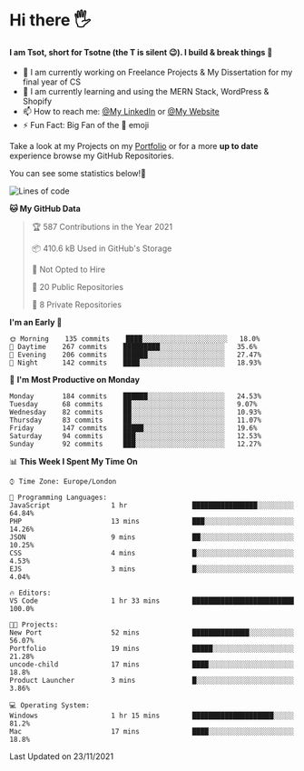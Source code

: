 # Hi there :raised_hand_with_fingers_splayed:
#### I am Tsot, short for Tsotne (the T is silent :wink:). I build & break things :space_invader:
- :telescope: I am currently working on Freelance Projects & My Dissertation for my final year of CS
- :seedling: I am currently learning and using the MERN Stack, WordPress & Shopify
- :mailbox: How to reach me: [@My LinkedIn](https://www.linkedin.com/in/tsotne-gvadzabia/) or [@My Website](https://tsotnegvadzabia.me/contact)
- :zap: Fun Fact: Big Fan of the :space_invader: emoji

Take a look at my Projects on my [Portfolio](https://tsotne.co.uk/) or for a more **up to date** experience browse my GitHub Repositories.

You can see some statistics below!:space_invader:
<!--START_SECTION:waka-->
![Lines of code](https://img.shields.io/badge/From%20Hello%20World%20I%27ve%20Written-3.5%20million%20lines%20of%20code-blue)

**🐱 My GitHub Data** 

> 🏆 587 Contributions in the Year 2021
 > 
> 📦 410.6 kB Used in GitHub's Storage 
 > 
> 🚫 Not Opted to Hire
 > 
> 📜 20 Public Repositories 
 > 
> 🔑 8 Private Repositories  
 > 
**I'm an Early 🐤** 

```text
🌞 Morning    135 commits    ████░░░░░░░░░░░░░░░░░░░░░   18.0% 
🌆 Daytime    267 commits    █████████░░░░░░░░░░░░░░░░   35.6% 
🌃 Evening    206 commits    ██████░░░░░░░░░░░░░░░░░░░   27.47% 
🌙 Night      142 commits    ████░░░░░░░░░░░░░░░░░░░░░   18.93%

```
📅 **I'm Most Productive on Monday** 

```text
Monday       184 commits    ██████░░░░░░░░░░░░░░░░░░░   24.53% 
Tuesday      68 commits     ██░░░░░░░░░░░░░░░░░░░░░░░   9.07% 
Wednesday    82 commits     ██░░░░░░░░░░░░░░░░░░░░░░░   10.93% 
Thursday     83 commits     ██░░░░░░░░░░░░░░░░░░░░░░░   11.07% 
Friday       147 commits    █████░░░░░░░░░░░░░░░░░░░░   19.6% 
Saturday     94 commits     ███░░░░░░░░░░░░░░░░░░░░░░   12.53% 
Sunday       92 commits     ███░░░░░░░░░░░░░░░░░░░░░░   12.27%

```


📊 **This Week I Spent My Time On** 

```text
⌚︎ Time Zone: Europe/London

💬 Programming Languages: 
JavaScript               1 hr                ████████████████░░░░░░░░░   64.84% 
PHP                      13 mins             ███░░░░░░░░░░░░░░░░░░░░░░   14.26% 
JSON                     9 mins              ██░░░░░░░░░░░░░░░░░░░░░░░   10.25% 
CSS                      4 mins              █░░░░░░░░░░░░░░░░░░░░░░░░   4.53% 
EJS                      3 mins              █░░░░░░░░░░░░░░░░░░░░░░░░   4.04%

🔥 Editors: 
VS Code                  1 hr 33 mins        █████████████████████████   100.0%

🐱‍💻 Projects: 
New Port                 52 mins             ██████████████░░░░░░░░░░░   56.07% 
Portfolio                19 mins             █████░░░░░░░░░░░░░░░░░░░░   21.28% 
uncode-child             17 mins             ████░░░░░░░░░░░░░░░░░░░░░   18.8% 
Product Launcher         3 mins              █░░░░░░░░░░░░░░░░░░░░░░░░   3.86%

💻 Operating System: 
Windows                  1 hr 15 mins        ████████████████████░░░░░   81.2% 
Mac                      17 mins             ████░░░░░░░░░░░░░░░░░░░░░   18.8%

```


 Last Updated on 23/11/2021
<!--END_SECTION:waka-->
